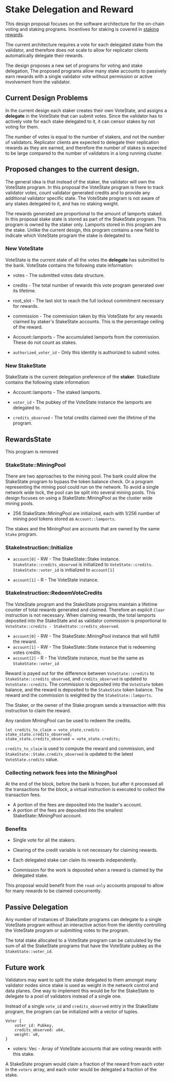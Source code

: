 # Stake Delegation and Reward

This design proposal focuses on the software architecture for the on-chain
voting and staking programs.  Incentives for staking is covered in [staking
rewards](staking-rewards.md).

The current architecture requires a vote for each delegated stake from the
validator, and therefore does not scale to allow for replicator clients
automatically delegate their rewards.

The design proposes a new set of programs for voting and stake delegation, The
proposed programs allow many stake accounts to passively earn rewards with a
single validator vote without permission or active involvement from the
validator.

## Current Design Problems

In the current design each staker creates their own VoteState, and assigns a
**delegate** in the VoteState that can submit votes.  Since the validator has to
actively vote for each stake delegated to it, it can censor stakes by not voting
for them.

The number of votes is equal to the number of stakers, and not the number of
validators.  Replicator clients are expected to delegate their replication
rewards as they are earned, and therefore the number of stakes is expected to be
large compared to the number of validators in a long running cluster.

## Proposed changes to the current design.

The general idea is that instead of the staker, the validator will own the
VoteState program. In this proposal the VoteState program is there to track
validator votes, count validator generated credits and to provide any
additional validator specific state.  The VoteState program is not aware of any
stakes delegated to it, and has no staking weight.

The rewards generated are proportional to the amount of lamports staked.  In
this proposal stake state is stored as part of the StakeState program. This
program is owned by the staker only.  Lamports stored in this program are the
stake.  Unlike the current design, this program contains a new field to indicate
which VoteState program the stake is delegated to.

### New VoteState

VoteState is the current state of all the votes the **delegate** has submitted
to the bank.  VoteState contains the following state information:

* votes - The submitted votes data structure.

* credits - The total number of rewards this vote program generated over its
lifetime.

* root\_slot - The last slot to reach the full lockout commitment necessary for
rewards.

* commission - The commission taken by this VoteState for any rewards claimed by
staker's StakeState accounts.  This is the percentage ceiling of the reward.

* Account::lamports - The accumulated lamports from the commission.  These do not
count as stakes.

* `authorized_voter_id` - Only this identity is authorized to submit votes.


### New StakeState

StakeState is the current delegation preference of the **staker**. StakeState
contains the following state information:

* Account::lamports - The staked lamports.

* `voter_id` - The pubkey of the VoteState instance the lamports are
delegated to.

* `credits_observed` - The total credits claimed over the lifetime of the
program.

## RewardsState

This program is removed
 
### StakeState::MiningPool

There are two approaches to the mining pool.  The bank could allow the
StakeState program to bypass the token balance check.  Or a program representing
the mining pool could run on the network.  To avoid a single network wide lock,
the pool can be split into several mining pools.  This design focuses on using a
StakeState::MiningPool as the cluster wide mining pools.

* 256 StakeState::MiningPool are initialized, each with 1/256 number of mining pool
tokens stored as `Account::lamports`.

The stakes and the MiningPool are accounts that are owned by the same `Stake`
program.

### StakeInstruction::Initialize

* `account[0]` - RW - The StakeState::Stake instance.  
  `StakeState::credits_observed` is initialized to `VoteState::credits`.  
  `StakeState::voter_id` is initialized to `account[1]`

* `account[1]` - R - The VoteState instance.

### StakeInstruction::RedeemVoteCredits

The VoteState program and the StakeState programs maintain a lifetime counter
of total rewards generated and claimed.  Therefore an explicit `Clear`
instruction is not necessary.  When claiming rewards, the total lamports
deposited into the StakeState and as validator commission is proportional to
`VoteState::credits - StakeState::credits_observed`.
 

* `account[0]` - RW - The StakeState::MiningPool instance that will fulfill the
reward.
* `account[1]` - RW - The StakeState::State instance that is redeeming votes
credits.
* `account[2]` - R - The VoteState instance, must be the same as
`StakeState::voter_id`

Reward is payed out for the difference between `VoteState::credits` to
`StakeState::credits_observed`, and `credits_observed` is updated to
`VoteState::credits`.  The commission is deposited into the `VoteState` token
balance, and the reward is deposited to the `StakeState` token balance.  The
reward and the commission is weighted by the `StakeState::lamports`.

The Staker, or the owner of the Stake program sends a transaction with this
instruction to claim the reward.

Any random MiningPool can be used to redeem the credits.

```rust,ignore
let credits_to_claim = vote_state.credits - stake_state.credits_observed;
stake_state.credits_observed = vote_state.credits;
```

`credits_to_claim` is used to compute the reward and commission, and
`StakeState::Stake.credits_observed` is updated to the latest
`VoteState.credits` value.

### Collecting network fees into the MiningPool

At the end of the block, before the bank is frozen, but after it processed all
the transactions for the block, a virtual instruction is executed to collect
the transaction fees.

* A portion of the fees are deposited into the leader's account. 
* A portion of the fees are deposited into the smallest StakeState::MiningPool
account.

### Benefits

* Single vote for all the stakers.

* Clearing of the credit variable is not necessary for claiming rewards.

* Each delegated stake can claim its rewards independently.

* Commission for the work is deposited when a reward is claimed by the delegated
stake.

This proposal would benefit from the `read-only` accounts proposal to allow for
many rewards to be claimed concurrently.

## Passive Delegation

Any number of instances of StakeState programs can delegate to a single
VoteState program without an interactive action from the identity controlling
the VoteState program or submitting votes to the program.

The total stake allocated to a VoteState program can be calculated by the sum of
all the StakeState programs that have the VoteState pubkey as the
`StakeState::voter_id`.
 
## Future work

Validators may want to split the stake delegated to them amongst many validator
nodes since stake is used as weight in the network control and data planes.  One
way to implement this would be for the StakeState to delegate to a pool of
validators instead of a single one.

Instead of a single `vote_id` and `credits_observed` entry in the StakeState
program, the program can be initialized with a vector of tuples.

```rust,ignore
Voter {
    voter_id: Pubkey,
    credits_observed: u64,
    weight: u8,
}
```

* voters: Vec<Voter> - Array of VoteState accounts that are voting rewards with
this stake.

A StakeState program would claim a fraction of the reward from each voter in
the `voters` array, and each voter would be delegated a fraction of the stake.
